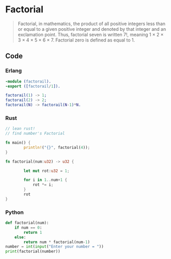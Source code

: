 # Factorial

> Factorial, in mathematics, the product of all positive integers less than or equal to a given positive integer and denoted by that integer and an exclamation point. Thus, factorial seven is written 7!, meaning 1 × 2 × 3 × 4 × 5 × 6 × 7. Factorial zero is defined as equal to 1.

## Code

### Erlang

```erlang
-module (factorail).
-export ([factorail/1]).

factorail(1) -> 1;
factorail(2) -> 2;
factorail(N) -> factorail(N-1)*N.
```

### Rust

```rust
// lean rust!
// find number's Factorial

fn main() {
        println!("{}", factorial(4));
}

fn factorial(num:u32) -> u32 {

        let mut rot:u32 = 1;

        for i in 1..num+1 {
            rot *= i;
        }
        rot
}
```

### Python

```python
def factorial(num):
    if num == 0:
        return 1
    else:
        return num * factorial(num-1)
number = int(input("Enter your number = "))
print(factorial(number))
```

